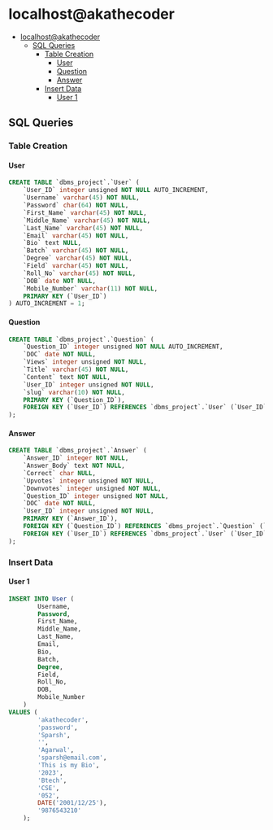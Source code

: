 # localhost@akathecoder

- [localhost@akathecoder](#localhostakathecoder)
  - [SQL Queries](#sql-queries)
    - [Table Creation](#table-creation)
      - [User](#user)
      - [Question](#question)
      - [Answer](#answer)
    - [Insert Data](#insert-data)
      - [User 1](#user-1)

## SQL Queries

### Table Creation

#### User

```sql
CREATE TABLE `dbms_project`.`User` (
    `User_ID` integer unsigned NOT NULL AUTO_INCREMENT,
    `Username` varchar(45) NOT NULL,
    `Password` char(64) NOT NULL,
    `First_Name` varchar(45) NOT NULL,
    `Middle_Name` varchar(45) NOT NULL,
    `Last_Name` varchar(45) NOT NULL,
    `Email` varchar(45) NOT NULL,
    `Bio` text NULL,
    `Batch` varchar(45) NOT NULL,
    `Degree` varchar(45) NOT NULL,
    `Field` varchar(45) NOT NULL,
    `Roll_No` varchar(45) NOT NULL,
    `DOB` date NOT NULL,
    `Mobile_Number` varchar(11) NOT NULL,
    PRIMARY KEY (`User_ID`)
) AUTO_INCREMENT = 1;
```

#### Question

```sql
CREATE TABLE `dbms_project`.`Question` (
    `Question_ID` integer unsigned NOT NULL AUTO_INCREMENT,
    `DOC` date NOT NULL,
    `Views` integer unsigned NOT NULL,
    `Title` varchar(45) NOT NULL,
    `Content` text NOT NULL,
    `User_ID` integer unsigned NOT NULL,
    `slug` varchar(10) NOT NULL,
    PRIMARY KEY (`Question_ID`),
    FOREIGN KEY (`User_ID`) REFERENCES `dbms_project`.`User` (`User_ID`)
);
```

#### Answer

```sql
CREATE TABLE `dbms_project`.`Answer` (
    `Answer_ID` integer NOT NULL,
    `Answer_Body` text NOT NULL,
    `Correct` char NULL,
    `Upvotes` integer unsigned NOT NULL,
    `Downvotes` integer unsigned NOT NULL,
    `Question_ID` integer unsigned NOT NULL,
    `DOC` date NOT NULL,
    `User_ID` integer unsigned NOT NULL,
    PRIMARY KEY (`Answer_ID`),
    FOREIGN KEY (`Question_ID`) REFERENCES `dbms_project`.`Question` (`Question_ID`),
    FOREIGN KEY (`User_ID`) REFERENCES `dbms_project`.`User` (`User_ID`)
);
```

### Insert Data

#### User 1

```sql
INSERT INTO User (
        Username,
        Password,
        First_Name,
        Middle_Name,
        Last_Name,
        Email,
        Bio,
        Batch,
        Degree,
        Field,
        Roll_No,
        DOB,
        Mobile_Number
    )
VALUES (
        'akathecoder',
        'password',
        'Sparsh',
        '',
        'Agarwal',
        'sparsh@email.com',
        'This is my Bio',
        '2023',
        'Btech',
        'CSE',
        '052',
        DATE('2001/12/25'),
        '9876543210'
    );
```
